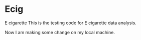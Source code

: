 # Ecig
E cigarette
This is the testing code for E cigarette data analysis.

Now I am making some change on my local machine.
